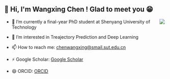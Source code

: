 ## 👋 Hi, I'm Wangxing Chen ! Glad to meet you 😁

<a href="https://github.com/Chenwangxing">
  <img align="right" src="https://github-readme-stats.vercel.app/api?username=Chenwangxing&show_icons=true" />
</a>

- 🔭 I’m currently a final-year PhD student at Shenyang University of Technology

- 🌱 I’m interested in Treajectory Prediction and Deep Learning

- 📫 How to reach me: chenwangxing@smail.sut.edu.cn 

- ⚡ Google Scholar: [Google Scholar](https://scholar.google.com/citations?user=gsqkSeUAAAAJ&hl=zh-CN)

- 😄 ORCID: [ORCID](https://orcid.org/0000-0001-8716-7070)



<!--
**Chenwangxing/Chenwangxing** is a ✨ _special_ ✨ repository because its `README.md` (this file) appears on your GitHub profile.

Here are some ideas to get you started:

- 🔭 I’m currently a final-year doctoral student at Shenyang University of Technology
- 🌱 I’m interested in Treajectory Prediction and Deep Learning
- 👯 I’m looking to collaborate on ...
- 🤔 I’m looking for help with ...
- 💬 Ask me about ...
- 📫 How to reach me: chenwangxing@smail.sut.edu.cn 
- 😄 Pronouns: ...
- ⚡ Fun fact: ...
-->

